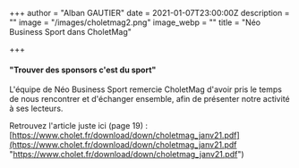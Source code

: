 +++
author = "Alban GAUTIER"
date = 2021-01-07T23:00:00Z
description = ""
image = "/images/choletmag2.png"
image_webp = ""
title = "Néo Business Sport dans CholetMag"

+++
#### "Trouver des sponsors c'est du sport"

L'équipe de Néo Business Sport remercie CholetMag d'avoir pris le temps de nous rencontrer et d'échanger ensemble, afin de présenter notre activité à ses lecteurs.

Retrouvez l'article juste ici (page 19) : [https://www.cholet.fr/download/down/choletmag_janv21.pdf](https://www.cholet.fr/download/down/choletmag_janv21.pdf "https://www.cholet.fr/download/down/choletmag_janv21.pdf")